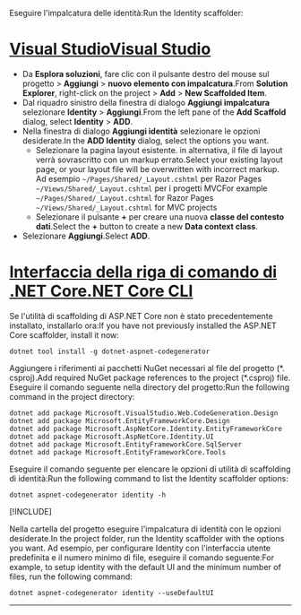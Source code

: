 <span data-ttu-id="7da71-101">Eseguire l'impalcatura delle identità:</span><span class="sxs-lookup"><span data-stu-id="7da71-101">Run the Identity scaffolder:</span></span>

# <a name="visual-studio"></a>[<span data-ttu-id="7da71-102">Visual Studio</span><span class="sxs-lookup"><span data-stu-id="7da71-102">Visual Studio</span></span>](#tab/visual-studio)

* <span data-ttu-id="7da71-103">Da **Esplora soluzioni**, fare clic con il pulsante destro del mouse sul progetto > **Aggiungi** > **nuovo elemento con impalcatura**.</span><span class="sxs-lookup"><span data-stu-id="7da71-103">From **Solution Explorer**, right-click on the project > **Add** > **New Scaffolded Item**.</span></span>
* <span data-ttu-id="7da71-104">Dal riquadro sinistro della finestra di dialogo **Aggiungi impalcatura** selezionare **Identity** > **Aggiungi**.</span><span class="sxs-lookup"><span data-stu-id="7da71-104">From the left pane of the **Add Scaffold** dialog, select **Identity** > **ADD**.</span></span>
* <span data-ttu-id="7da71-105">Nella finestra di dialogo **Aggiungi identità** selezionare le opzioni desiderate.</span><span class="sxs-lookup"><span data-stu-id="7da71-105">In the **ADD Identity** dialog, select the options you want.</span></span>
  * <span data-ttu-id="7da71-106">Selezionare la pagina layout esistente. in alternativa, il file di layout verrà sovrascritto con un markup errato.</span><span class="sxs-lookup"><span data-stu-id="7da71-106">Select your existing layout page, or your layout file will be overwritten with incorrect markup.</span></span> <span data-ttu-id="7da71-107">Ad esempio `~/Pages/Shared/_Layout.cshtml` per Razor Pages `~/Views/Shared/_Layout.cshtml` per i progetti MVC</span><span class="sxs-lookup"><span data-stu-id="7da71-107">For example `~/Pages/Shared/_Layout.cshtml` for Razor Pages `~/Views/Shared/_Layout.cshtml` for MVC projects</span></span>
  * <span data-ttu-id="7da71-108">Selezionare il pulsante **+** per creare una nuova **classe del contesto dati**.</span><span class="sxs-lookup"><span data-stu-id="7da71-108">Select the **+** button to create a new **Data context class**.</span></span>
* <span data-ttu-id="7da71-109">Selezionare **Aggiungi**.</span><span class="sxs-lookup"><span data-stu-id="7da71-109">Select **ADD**.</span></span>

# <a name="net-core-cli"></a>[<span data-ttu-id="7da71-110">Interfaccia della riga di comando di .NET Core</span><span class="sxs-lookup"><span data-stu-id="7da71-110">.NET Core CLI</span></span>](#tab/netcore-cli)

<span data-ttu-id="7da71-111">Se l'utilità di scaffolding di ASP.NET Core non è stato precedentemente installato, installarlo ora:</span><span class="sxs-lookup"><span data-stu-id="7da71-111">If you have not previously installed the ASP.NET Core scaffolder, install it now:</span></span>

```dotnetcli
dotnet tool install -g dotnet-aspnet-codegenerator
```

<span data-ttu-id="7da71-112">Aggiungere i riferimenti ai pacchetti NuGet necessari al file del progetto (\*. csproj).</span><span class="sxs-lookup"><span data-stu-id="7da71-112">Add required NuGet package references to the project (\*.csproj) file.</span></span> <span data-ttu-id="7da71-113">Eseguire il comando seguente nella directory del progetto:</span><span class="sxs-lookup"><span data-stu-id="7da71-113">Run the following command in the project directory:</span></span>

```dotnetcli
dotnet add package Microsoft.VisualStudio.Web.CodeGeneration.Design
dotnet add package Microsoft.EntityFrameworkCore.Design
dotnet add package Microsoft.AspNetCore.Identity.EntityFrameworkCore
dotnet add package Microsoft.AspNetCore.Identity.UI
dotnet add package Microsoft.EntityFrameworkCore.SqlServer
dotnet add package Microsoft.EntityFrameworkCore.Tools
```

<span data-ttu-id="7da71-114">Eseguire il comando seguente per elencare le opzioni di utilità di scaffolding di identità:</span><span class="sxs-lookup"><span data-stu-id="7da71-114">Run the following command to list the Identity scaffolder options:</span></span>

```dotnetcli
dotnet aspnet-codegenerator identity -h
```

[!INCLUDE[](~/includes/scaffoldTFM.md)]

<span data-ttu-id="7da71-115">Nella cartella del progetto eseguire l'impalcatura di identità con le opzioni desiderate.</span><span class="sxs-lookup"><span data-stu-id="7da71-115">In the project folder, run the Identity scaffolder with the options you want.</span></span> <span data-ttu-id="7da71-116">Ad esempio, per configurare Identity con l'interfaccia utente predefinita e il numero minimo di file, eseguire il comando seguente:</span><span class="sxs-lookup"><span data-stu-id="7da71-116">For example, to setup identity with the default UI and the minimum number of files, run the following command:</span></span>

```dotnetcli
dotnet aspnet-codegenerator identity --useDefaultUI
```

---
